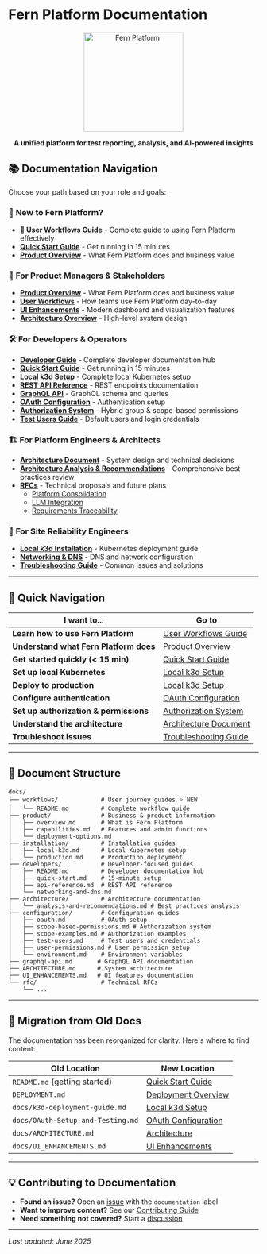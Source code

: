# Fern Platform Documentation

<div align="center">
  <img src="https://github.com/guidewire-oss/fern-platform/blob/main/docs/images/logo-color.png" alt="Fern Platform" width="200"/>
  
  **A unified platform for test reporting, analysis, and AI-powered insights**
</div>

## 📚 Documentation Navigation

Choose your path based on your role and goals:

### 🌟 **New to Fern Platform?**
- [**🚀 User Workflows Guide**](workflows/README.md) - Complete guide to using Fern Platform effectively
- [**Quick Start Guide**](developers/quick-start.md) - Get running in 15 minutes
- [**Product Overview**](product/overview.md) - What Fern Platform does and business value

### 🎯 **For Product Managers & Stakeholders**
- [**Product Overview**](product/overview.md) - What Fern Platform does and business value
- [**User Workflows**](workflows/README.md) - How teams use Fern Platform day-to-day
- [**UI Enhancements**](UI_ENHANCEMENTS.md) - Modern dashboard and visualization features
- [**Architecture Overview**](ARCHITECTURE.md) - High-level system design

### 🛠️ **For Developers & Operators**
- [**Developer Guide**](developers/README.md) - Complete developer documentation hub
- [**Quick Start Guide**](developers/quick-start.md) - Get running in 15 minutes
- [**Local k3d Setup**](installation/local-k3d.md) - Complete local Kubernetes setup
- [**REST API Reference**](developers/api-reference.md) - REST endpoints documentation
- [**GraphQL API**](graphql-api.md) - GraphQL schema and queries
- [**OAuth Configuration**](configuration/oauth.md) - Authentication setup
- [**Authorization System**](configuration/scope-based-permissions.md) - Hybrid group & scope-based permissions
- [**Test Users Guide**](configuration/test-users.md) - Default users and login credentials

### 🏗️ **For Platform Engineers & Architects**
- [**Architecture Document**](ARCHITECTURE.md) - System design and technical decisions
- [**Architecture Analysis & Recommendations**](architecture/analysis-and-recommendations.md) - Comprehensive best practices review
- [**RFCs**](rfc/) - Technical proposals and future plans
  - [Platform Consolidation](rfc/rfc-001-platform-consolidation-and-architecture-evolution.md)
  - [LLM Integration](rfc/rfc-002-llm-provider-integration-and-ai-intelligence-architecture.md)
  - [Requirements Traceability](rfc/rfc-003-requirements-traceability-and-test-coverage-intelligence.md)

### 🚀 **For Site Reliability Engineers**
- [**Local k3d Installation**](installation/local-k3d.md) - Kubernetes deployment guide
- [**Networking & DNS**](developers/networking-and-dns.md) - DNS and network configuration
- [**Troubleshooting Guide**](installation/local-k3d.md#troubleshooting) - Common issues and solutions

---

## 🚀 Quick Navigation

| I want to... | Go to |
|---------------|-------|
| **Learn how to use Fern Platform** | [User Workflows Guide](workflows/README.md) |
| **Understand what Fern Platform does** | [Product Overview](product/overview.md) |
| **Get started quickly (< 15 min)** | [Quick Start Guide](developers/quick-start.md) |
| **Set up local Kubernetes** | [Local k3d Setup](installation/local-k3d.md) |
| **Deploy to production** | [Local k3d Setup](installation/local-k3d.md) |
| **Configure authentication** | [OAuth Configuration](configuration/oauth.md) |
| **Set up authorization & permissions** | [Authorization System](configuration/scope-based-permissions.md) |
| **Understand the architecture** | [Architecture Document](ARCHITECTURE.md) |
| **Troubleshoot issues** | [Troubleshooting Guide](installation/local-k3d.md#troubleshooting) |

---

## 📖 Document Structure

```
docs/
├── workflows/            # User journey guides ⭐ NEW
│   └── README.md         # Complete workflow guide
├── product/              # Business & product information
│   ├── overview.md       # What is Fern Platform
│   ├── capabilities.md   # Features and admin functions
│   └── deployment-options.md
├── installation/         # Installation guides
│   ├── local-k3d.md      # Local Kubernetes setup
│   └── production.md     # Production deployment
├── developers/           # Developer-focused guides
│   ├── README.md         # Developer documentation hub
│   ├── quick-start.md    # 15-minute setup
│   ├── api-reference.md  # REST API reference
│   └── networking-and-dns.md
├── architecture/         # Architecture documentation
│   └── analysis-and-recommendations.md # Best practices analysis
├── configuration/        # Configuration guides
│   ├── oauth.md          # OAuth setup
│   ├── scope-based-permissions.md # Authorization system
│   ├── scope-examples.md # Authorization examples
│   ├── test-users.md     # Test users and credentials
│   ├── user-permissions.md # User permission setup
│   └── environment.md    # Environment variables
├── graphql-api.md       # GraphQL API documentation
├── ARCHITECTURE.md      # System architecture
├── UI_ENHANCEMENTS.md   # UI features documentation
└── rfc/                  # Technical RFCs
    └── ...
```

---

## 🔄 Migration from Old Docs

The documentation has been reorganized for clarity. Here's where to find content:

| Old Location | New Location |
|--------------|--------------|
| `README.md` (getting started) | [Quick Start Guide](developers/quick-start.md) |
| `DEPLOYMENT.md` | [Deployment Overview](../DEPLOYMENT.md) |
| `docs/k3d-deployment-guide.md` | [Local k3d Setup](installation/local-k3d.md) |
| `docs/OAuth-Setup-and-Testing.md` | [OAuth Configuration](configuration/oauth.md) |
| `docs/ARCHITECTURE.md` | [Architecture](ARCHITECTURE.md) |
| `docs/UI_ENHANCEMENTS.md` | [UI Enhancements](UI_ENHANCEMENTS.md) |

---

## 💡 Contributing to Documentation

- **Found an issue?** Open an [issue](../../issues) with the `documentation` label
- **Want to improve content?** See our [Contributing Guide](../CONTRIBUTING.md)
- **Need something not covered?** Start a [discussion](../../discussions)

---

*Last updated: June 2025*